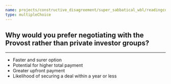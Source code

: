 ```yaml
---
name: projects/constructive_disagreement/super_sabbatical_wbl/readingcomp_scientist_5.md
type: multipleChoice
---
```


## Why would you prefer negotiating with the Provost rather than private investor groups?

---

- Faster and surer option
- Potential for higher total payment
- Greater upfront payment
- Likelihood of securing a deal within a year or less